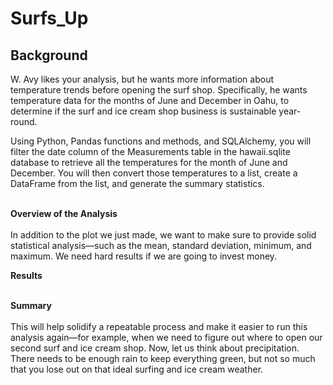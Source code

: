 # Surfs_Up

## Background<br>

W. Avy likes your analysis, but he wants more information about temperature trends before opening the surf shop. Specifically, he wants temperature data for the months of June and December in Oahu, to determine if the surf and ice cream shop business is sustainable year-round.<br>

Using Python, Pandas functions and methods, and SQLAlchemy, you will filter the date column of the Measurements table in the hawaii.sqlite database to retrieve all the temperatures for the month of June and December. You will then convert those temperatures to a list, create a DataFrame from the list, and generate the summary statistics.<br><br>

**Overview of the Analysis**<br><br>
In addition to the plot we just made, we want to make sure to provide solid statistical analysis—such as the mean, standard deviation, minimum, and maximum. We need hard results if we are going to invest money.

**Results**<br><br>


**Summary**<br><br>
This will help solidify a repeatable process and make it easier to run this analysis again—for example, when we need to figure out where to open our second surf and ice cream shop.  Now, let us think about precipitation. There needs to be enough rain to keep everything green, but not so much that you lose out on that ideal surfing and ice cream weather.
